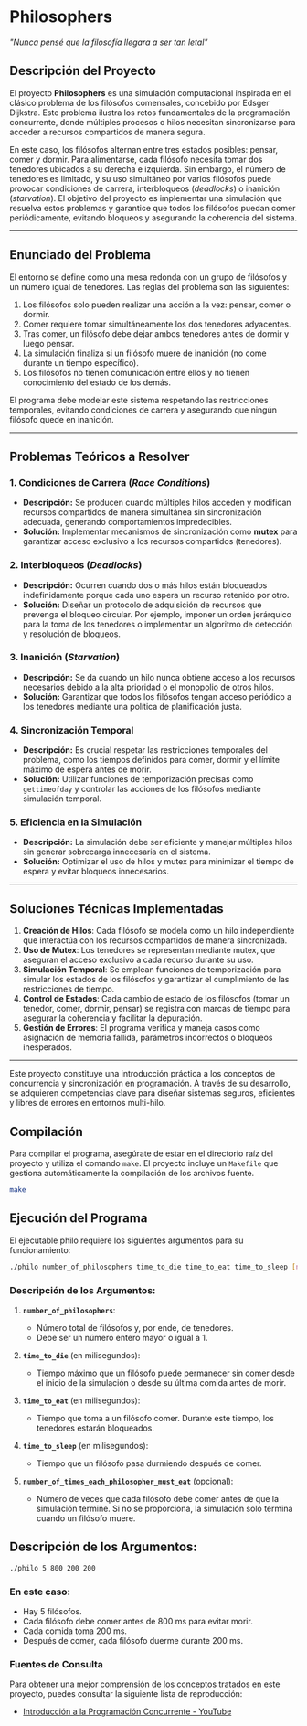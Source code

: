 # Philosophers

*"Nunca pensé que la filosofía llegara a ser tan letal"*

## Descripción del Proyecto

El proyecto **Philosophers** es una simulación computacional inspirada en el clásico problema de los filósofos comensales, concebido por Edsger Dijkstra. Este problema ilustra los retos fundamentales de la programación concurrente, donde múltiples procesos o hilos necesitan sincronizarse para acceder a recursos compartidos de manera segura. 

En este caso, los filósofos alternan entre tres estados posibles: pensar, comer y dormir. Para alimentarse, cada filósofo necesita tomar dos tenedores ubicados a su derecha e izquierda. Sin embargo, el número de tenedores es limitado, y su uso simultáneo por varios filósofos puede provocar condiciones de carrera, interbloqueos (*deadlocks*) o inanición (*starvation*). El objetivo del proyecto es implementar una simulación que resuelva estos problemas y garantice que todos los filósofos puedan comer periódicamente, evitando bloqueos y asegurando la coherencia del sistema.

---

## Enunciado del Problema

El entorno se define como una mesa redonda con un grupo de filósofos y un número igual de tenedores. Las reglas del problema son las siguientes:

1. Los filósofos solo pueden realizar una acción a la vez: pensar, comer o dormir.
2. Comer requiere tomar simultáneamente los dos tenedores adyacentes.
3. Tras comer, un filósofo debe dejar ambos tenedores antes de dormir y luego pensar.
4. La simulación finaliza si un filósofo muere de inanición (no come durante un tiempo específico).
5. Los filósofos no tienen comunicación entre ellos y no tienen conocimiento del estado de los demás.

El programa debe modelar este sistema respetando las restricciones temporales, evitando condiciones de carrera y asegurando que ningún filósofo quede en inanición.

---

## Problemas Teóricos a Resolver

### 1. **Condiciones de Carrera (*Race Conditions*)**
   - **Descripción:** Se producen cuando múltiples hilos acceden y modifican recursos compartidos de manera simultánea sin sincronización adecuada, generando comportamientos impredecibles.
   - **Solución:** Implementar mecanismos de sincronización como **mutex** para garantizar acceso exclusivo a los recursos compartidos (tenedores).

### 2. **Interbloqueos (*Deadlocks*)**
   - **Descripción:** Ocurren cuando dos o más hilos están bloqueados indefinidamente porque cada uno espera un recurso retenido por otro.
   - **Solución:** Diseñar un protocolo de adquisición de recursos que prevenga el bloqueo circular. Por ejemplo, imponer un orden jerárquico para la toma de los tenedores o implementar un algoritmo de detección y resolución de bloqueos.

### 3. **Inanición (*Starvation*)**
   - **Descripción:** Se da cuando un hilo nunca obtiene acceso a los recursos necesarios debido a la alta prioridad o el monopolio de otros hilos.
   - **Solución:** Garantizar que todos los filósofos tengan acceso periódico a los tenedores mediante una política de planificación justa.

### 4. **Sincronización Temporal**
   - **Descripción:** Es crucial respetar las restricciones temporales del problema, como los tiempos definidos para comer, dormir y el límite máximo de espera antes de morir.
   - **Solución:** Utilizar funciones de temporización precisas como `gettimeofday` y controlar las acciones de los filósofos mediante simulación temporal.

### 5. **Eficiencia en la Simulación**
   - **Descripción:** La simulación debe ser eficiente y manejar múltiples hilos sin generar sobrecarga innecesaria en el sistema.
   - **Solución:** Optimizar el uso de hilos y mutex para minimizar el tiempo de espera y evitar bloqueos innecesarios.

---

## Soluciones Técnicas Implementadas

1. **Creación de Hilos**: Cada filósofo se modela como un hilo independiente que interactúa con los recursos compartidos de manera sincronizada.
2. **Uso de Mutex**: Los tenedores se representan mediante mutex, que aseguran el acceso exclusivo a cada recurso durante su uso.
3. **Simulación Temporal**: Se emplean funciones de temporización para simular los estados de los filósofos y garantizar el cumplimiento de las restricciones de tiempo.
4. **Control de Estados**: Cada cambio de estado de los filósofos (tomar un tenedor, comer, dormir, pensar) se registra con marcas de tiempo para asegurar la coherencia y facilitar la depuración.
5. **Gestión de Errores**: El programa verifica y maneja casos como asignación de memoria fallida, parámetros incorrectos o bloqueos inesperados.

---

Este proyecto constituye una introducción práctica a los conceptos de concurrencia y sincronización en programación. A través de su desarrollo, se adquieren competencias clave para diseñar sistemas seguros, eficientes y libres de errores en entornos multi-hilo.

## Compilación

Para compilar el programa, asegúrate de estar en el directorio raíz del proyecto y utiliza el comando `make`. El proyecto incluye un `Makefile` que gestiona automáticamente la compilación de los archivos fuente.

```bash
make
```

## Ejecución del Programa
El ejecutable philo requiere los siguientes argumentos para su funcionamiento:

```bash
./philo number_of_philosophers time_to_die time_to_eat time_to_sleep [number_of_times_each_philosopher_must_eat]
```
### Descripción de los Argumentos:

1. **`number_of_philosophers`**:
   - Número total de filósofos y, por ende, de tenedores.
   - Debe ser un número entero mayor o igual a 1.

2. **`time_to_die`** (en milisegundos):
   - Tiempo máximo que un filósofo puede permanecer sin comer desde el inicio de la simulación o desde su última comida antes de morir.

3. **`time_to_eat`** (en milisegundos):
   - Tiempo que toma a un filósofo comer. Durante este tiempo, los tenedores estarán bloqueados.

4. **`time_to_sleep`** (en milisegundos):
   - Tiempo que un filósofo pasa durmiendo después de comer.

5. **`number_of_times_each_philosopher_must_eat`** (opcional):
   - Número de veces que cada filósofo debe comer antes de que la simulación termine. Si no se proporciona, la simulación solo termina cuando un filósofo muere.

## Descripción de los Argumentos:

```bash
./philo 5 800 200 200
```
### En este caso:

- Hay 5 filósofos.
- Cada filósofo debe comer antes de 800 ms para evitar morir.
- Cada comida toma 200 ms.
- Después de comer, cada filósofo duerme durante 200 ms.


### Fuentes de Consulta

Para obtener una mejor comprensión de los conceptos tratados en este proyecto, puedes consultar la siguiente lista de reproducción:

- [Introducción a la Programación Concurrente - YouTube](https://youtube.com/playlist?list=PLfqABt5AS4FmuQf70psXrsMLEDQXNkLq2&si=sfnMCYYrlP9N1hbJ)
